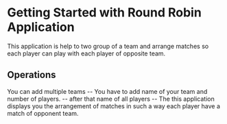# Getting Started with Round Robin Application

This application is help to two group of a team and arrange matches so each player can play with each player of opposite team.

## Operations

You can add multiple teams
-- You have to add name of your team and number of players.
-- after that name of all players
-- The this application displays you the arrangement of matches in such a way each player have a match of opponent team.
